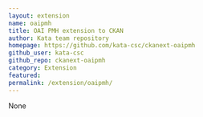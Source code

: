 ```yaml
---
layout: extension
name: oaipmh
title: OAI PMH extension to CKAN
author: Kata team repository
homepage: https://github.com/kata-csc/ckanext-oaipmh
github_user: kata-csc
github_repo: ckanext-oaipmh
category: Extension
featured: 
permalink: /extension/oaipmh/
---
```



None
